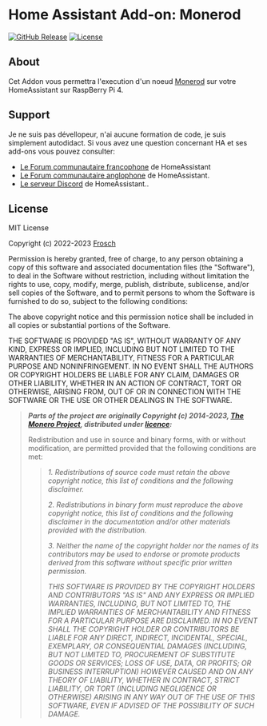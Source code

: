 # Home Assistant Add-on: Monerod

[![GitHub Release][releases-shield]][releases]
[![License][license-shield]][license]

## About

Cet Addon vous permettra l'execution d'un noeud [Monerod][getmonero] sur votre HomeAssistant sur RaspBerry Pi 4.

## Support

Je ne suis pas dévellopeur, n'ai aucune formation de code, je suis simplement autodidact.
Si vous avez une question concernant HA et ses add-ons vous pouvez consulter:

- [Le Forum communautaire francophone][HACF] de HomeAssistant
- [Le Forum communautaire anglophone][forum] de HomeAssistant.
- [Le serveur Discord][discord-ha] de HomeAssistant..

## License

MIT License

Copyright (c) 2022-2023 [Frosch][Frosch]

Permission is hereby granted, free of charge, to any person obtaining a copy
of this software and associated documentation files (the "Software"), to deal
in the Software without restriction, including without limitation the rights
to use, copy, modify, merge, publish, distribute, sublicense, and/or sell
copies of the Software, and to permit persons to whom the Software is
furnished to do so, subject to the following conditions:

The above copyright notice and this permission notice shall be included in all
copies or substantial portions of the Software.

THE SOFTWARE IS PROVIDED "AS IS", WITHOUT WARRANTY OF ANY KIND, EXPRESS OR
IMPLIED, INCLUDING BUT NOT LIMITED TO THE WARRANTIES OF MERCHANTABILITY,
FITNESS FOR A PARTICULAR PURPOSE AND NONINFRINGEMENT. IN NO EVENT SHALL THE
AUTHORS OR COPYRIGHT HOLDERS BE LIABLE FOR ANY CLAIM, DAMAGES OR OTHER
LIABILITY, WHETHER IN AN ACTION OF CONTRACT, TORT OR OTHERWISE, ARISING FROM,
OUT OF OR IN CONNECTION WITH THE SOFTWARE OR THE USE OR OTHER DEALINGS IN THE
SOFTWARE.

> **_Parts of the project are originally Copyright (c) 2014-2023, [The Monero Project][TheMoneroProject],
distributed under [licence][monerolicense]:_**
>
> Redistribution and use in source and binary forms, with or without modification,
are permitted provided that the following conditions are met:
>> _1. Redistributions of source code must retain the above copyright notice, this
list of conditions and the following disclaimer._
>>
>> _2. Redistributions in binary form must reproduce the above copyright notice,
this list of conditions and the following disclaimer in the documentation and/or
other materials provided with the distribution._
>>
>> _3. Neither the name of the copyright holder nor the names of its contributors
may be used to endorse or promote products derived from this software without
specific prior written permission._
>>
>> _THIS SOFTWARE IS PROVIDED BY THE COPYRIGHT HOLDERS AND CONTRIBUTORS "AS IS" AND
ANY EXPRESS OR IMPLIED WARRANTIES, INCLUDING, BUT NOT LIMITED TO, THE IMPLIED
WARRANTIES OF MERCHANTABILITY AND FITNESS FOR A PARTICULAR PURPOSE ARE
DISCLAIMED. IN NO EVENT SHALL THE COPYRIGHT HOLDER OR CONTRIBUTORS BE LIABLE
FOR ANY DIRECT, INDIRECT, INCIDENTAL, SPECIAL, EXEMPLARY, OR CONSEQUENTIAL
DAMAGES (INCLUDING, BUT NOT LIMITED TO, PROCUREMENT OF SUBSTITUTE GOODS OR
SERVICES; LOSS OF USE, DATA, OR PROFITS; OR BUSINESS INTERRUPTION) HOWEVER
CAUSED AND ON ANY THEORY OF LIABILITY, WHETHER IN CONTRACT, STRICT LIABILITY,
OR TORT (INCLUDING NEGLIGENCE OR OTHERWISE) ARISING IN ANY WAY OUT OF THE USE
OF THIS SOFTWARE, EVEN IF ADVISED OF THE POSSIBILITY OF SUCH DAMAGE._

[getmonero]: https://www.getmonero.org/

[discord-ha]: https://discord.gg/c5DvZ4e
[forum]: https://community.home-assistant.io
[HACF]: https://forum.hacf.fr/

[Frosch]: https://github.com/erdnaxela02
[license]: https://github.com/erdnaxela02/addon-monerod/blob/main/LICENSE
[license-shield]: https://img.shields.io/github/license/erdnaxela02/addon-monerod.svg

[releases]: https://github.com/erdnaxela02/addon-monerod/releases
[releases-shield]: https://img.shields.io/github/v/release/erdnaxela02/addon-monerod

[TheMoneroProject]: https://github.com/monero-project
[monerolicense]: https://github.com/monero-project/monero/blob/master/LICENSE